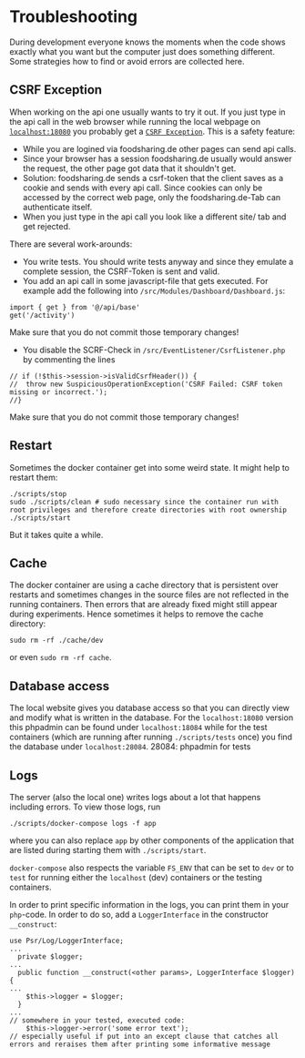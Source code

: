 # Troubleshooting

During development everyone knows the moments when the code shows exactly what you want but the computer just does something different.
Some strategies how to find or avoid errors are collected here.

## CSRF Exception

When working on the api one usually wants to try it out.
If you just type in the api call in the web browser while running the local webpage on [`localhost:18080`](setting-things-up.md) you probably get a [`CSRF Exception`](https://de.wikipedia.org/wiki/Cross-Site-Request-Forgery).
This is a safety feature:
- While you are logined via foodsharing.de other pages can send api calls.
- Since your browser has a session foodsharing.de usually would answer the request, the other page got data that it shouldn't get.
- Solution: foodsharing.de sends a csrf-token that the client saves as a cookie and sends with every api call. Since cookies can only be accessed by the correct web page, only the foodsharing.de-Tab can authenticate itself.
- When you just type in the api call you look like a different site/ tab and get rejected.

There are several work-arounds:
- You write tests. You should write tests anyway and since they emulate a complete session, the CSRF-Token is sent and valid.
- You add an api call in some javascript-file that gets executed. For example add the following into `/src/Modules/Dashboard/Dashboard.js`:
```
import { get } from '@/api/base'
get('/activity')
```
Make sure that you do not commit those temporary changes!
- You disable the SCRF-Check in `/src/EventListener/CsrfListener.php` by commenting the lines
```
// if (!$this->session->isValidCsrfHeader()) {
//  throw new SuspiciousOperationException('CSRF Failed: CSRF token missing or incorrect.');
//}
```
Make sure that you do not commit those temporary changes!

## Restart

Sometimes the docker container get into some weird state. It might help to restart them:
```
./scripts/stop
sudo ./scripts/clean # sudo necessary since the container run with root privileges and therefore create directories with root ownership
./scripts/start
```
But it takes quite a while.

## Cache

The docker container are using a cache directory that is persistent over restarts and sometimes changes in the source files are not reflected in the running containers.
Then errors that are already fixed might still appear during experiments.
Hence sometimes it helps to remove the cache directory:
```
sudo rm -rf ./cache/dev
```
or even `sudo rm -rf cache`.

## Database access

The local website gives you database access so that you can directly view and modify what is written in the database. For the `localhost:18080` version this phpadmin can be found under `localhost:18084` while for the test containers (which are running after running `./scripts/tests` once) you find the database under `localhost:28084`.
28084: phpadmin for tests

## Logs

The server (also the local one) writes logs about a lot that happens including errors. To view those logs, run
```
./scripts/docker-compose logs -f app
```
where you can also replace `app` by other components of the application that are listed during starting them with `./scripts/start`.

`docker-compose` also respects the variable `FS_ENV` that can be set to `dev` or to `test` for running either the `localhost` (dev) containers or the testing containers.

In order to print specific information in the logs, you can print them in your `php`-code.
In order to do so, add a `LoggerInterface` in the constructor `__construct`:
```
use Psr/Log/LoggerInterface;
...
  private $logger;
...
  public function __construct(<other params>, LoggerInterface $logger) {
...
    $this->logger = $logger;
  }
...
// somewhere in your tested, executed code:
    $this->logger->error('some error text');
// especially useful if put into an except clause that catches all errors and reraises them after printing some informative message
```
